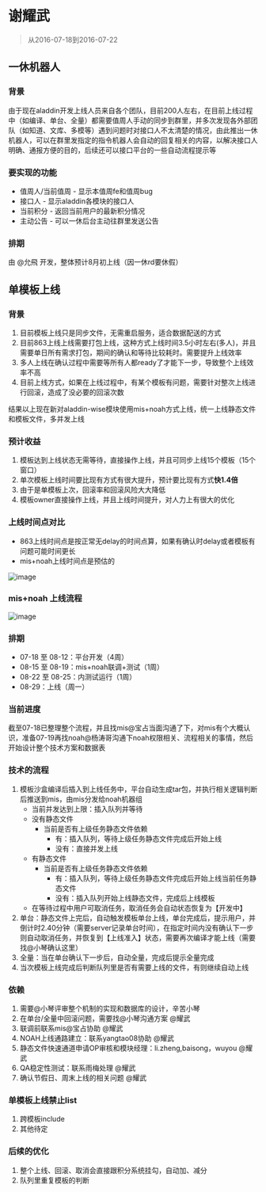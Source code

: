 # 谢耀武

> 从2016-07-18到2016-07-22

## 一休机器人

### 背景

由于现在aladdin开发上线人员来自各个团队，目前200人左右，在目前上线过程中（如编译、单台、全量）都需要值周人手动的同步到群里，并多次发现各外部团队（如知道、文库、多模等）遇到问题时对接口人不太清楚的情况，由此推出一休机器人，可以在群里发指定的指令机器人会自动的回复相关的内容，以解决接口人明确、通报方便的目的，后续还可以接口平台的一些自动流程提示等

### 要实现的功能

* 值周人/当前值周 - 显示本值周fe和值周bug
* 接口人 - 显示aladdin各模块的接口人
* 当前积分 - 返回当前用户的最新积分情况
* 主动公告 - 可以一休后台主动往群里发送公告

### 排期

由 @允飛 开发，整体预计8月初上线（因一休rd要休假）

## 单模板上线

### 背景

1. 目前模板上线只是同步文件，无需重启服务，适合数据配送的方式
1. 目前863上线上线需要打包上线，这种方式上线时间3.5小时左右(多人)，并且需要单日所有需求打包，期间的确认和等待比较耗时。需要提升上线效率
1. 多人上线在确认过程中需要等所有人都ready了才能下一步，导致整个上线效率不高
1. 目前上线方式，如果在上线过程中，有某个模板有问题，需要针对整次上线进行回滚，造成了没必要的回滚次数

结果以上现在新对aladdin-wise模块使用mis+noah方式上线，统一上线静态文件和模板文件，多并发上线

### 预计收益

1. 模板达到上线状态无需等待，直接操作上线，并且可同步上线15个模板（15个窗口）
1. 单次模板上线时间要比现有方式有很大提升，预计要比现有方式**快1.4倍**
1. 由于是单模板上次，回滚率和回滚风险大大降低
1. 模板owner直接操作上线，并且上线时间提升，对人力上有很大的优化

### 上线时间点对比

* 863上线时间点是按正常无delay的时间点算，如果有确认时delay或者模板有问题可能时间更长
* mis+noah上线时间点是预估的

![image](http://gitlab.baidu.com/psfe/ala-weeklyreport/uploads/0958ec61d6b188859beb4f5f9552b2e4/image.png)

### mis+noah 上线流程

![image](http://gitlab.baidu.com/psfe/ala-weeklyreport/uploads/d108b1089fd4c02f6204ef87fbeb70b8/image.png)

### 排期

* 07-18 至 08-12：平台开发（4周）
* 08-15 至 08-19：mis+noah联调+测试（1周）
* 08-22 至 08-25：内测试运行（1周）
* 08-29：上线（周一）

### 当前进度

截至07-18已整理整个流程，并且找mis@宝占当面沟通了下，对mis有个大概认识，准备07-19再找noah@杨涛哥沟通下noah权限相关、流程相关的事情，然后开始设计整个技术方案和数据表

### 技术的流程

1. 模板沙盒编译后插入到上线任务中，平台自动生成tar包，并执行相关逻辑判断后推送到mis，由mis分发给noah机器组
    * 当前并发达到上限：插入队列并等待
    * 没有静态文件
        * 当前是否有上级任务静态文件依赖
            * 有：插入队列，等待上级任务静态文件完成后开始上线
            * 没有：直接并发上线
    * 有静态文件
        * 当前是否有上级任务静态文件依赖
            * 有：插入队列，等待上级任务静态文件完成后开始上线当前任务静态文件
            * 没有：插入队列开始上线静态文件，完成后上线模板
    * 在等待过程中用户可取消任务，取消任务会自动状态恢复为【开发中】
1. 单台：静态文件上完后，自动触发模板单台上线，单台完成后，提示用户，并倒计时2.40分钟（需要server记录单台时间），在指定时间内没有确认下一步则自动取消任务，并恢复到【上线准入】状态，需要再次编译才能上线（需要找@小琴确认这里）
1. 全量：当在单台确认下一步后，自动全量，完成后提示全量完成
1. 当次模板上线完成后判断队列里是否有需要上线的文件，有则继续自动上线

### 依赖

1. 需要@小琴评审整个机制的实现和数据库的设计，辛苦小琴
1. 在单台/全量中回滚问题，需要找@小琴沟通方案 @耀武
1. 联调前联系mis@宝占协助 @耀武
1. NOAH上线通路建立：联系yangtao08协助 @耀武
1. 静态文件快速通道申请OP审核和模块经理：li.zheng,baisong，wuyou @耀武
1. QA稳定性测试：联系雨梅处理 @耀武
1. 确认节假日、周末上线的相关问题 @耀武


### 单模板上线禁止list

1. 跨模板include
1. 其他待定

### 后续的优化

1. 整个上线、回滚、取消会直接跟积分系统挂勾，自动加、减分
1. 队列里重复模板的判断